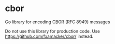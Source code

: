 # cbor
Go library for encoding CBOR (RFC 8949) messages

Do not use this library for production code. Use https://github.com/fxamacker/cbor/ instead.